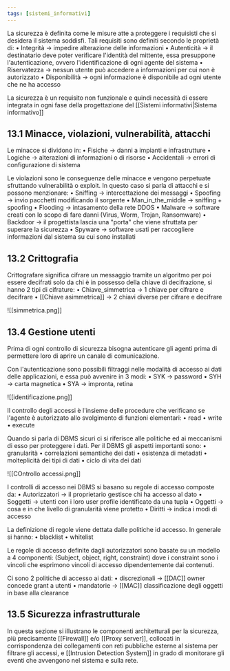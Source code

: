 ```yaml
---
tags: [sistemi_informativi]
---
```

La sicurezza è definita come le misure atte a proteggere i requisisti che si desidera il sistema soddisfi. Tali requisiti sono definiti secondo le proprietà di:
	• Integrità -> impedire alterazione delle informazioni
	• Autenticità -> il destinatario deve poter verificare l'identità del mittente, essa presuppone l'autenticazione, ovvero l'identificazione di ogni agente del sistema
	• Riservatezza -> nessun utente può accedere a informazioni per cui non è autorizzato
	• Disponibilità -> ogni informazione è disponibile ad ogni utente che ne ha accesso

La sicurezza è un requisito non funzionale e quindi necessità di essere integrata in ogni fase della progettazione del [[Sistemi informativi|Sistema informativo]]

## 13.1 Minacce, violazioni, vulnerabilità, attacchi

Le minacce si dividono in: 
	• Fisiche -> danni a impianti e infrastrutture
	• Logiche -> alterazioni di informazioni o di risorse
	• Accidentali -> errori di configurazione di sistema

Le violazioni sono le conseguenze delle minacce e vengono perpetuate sfruttando vulnerabilità o exploit. In questo caso si parla di attacchi e si possono menzionare: 
	• Sniffing -> intercettazione dei messaggi
	• Spoofing -> invio pacchetti modificando il sorgente
	• Man_in_the_middle -> sniffing + spoofing
	• Flooding -> intasamento della rete DDOS
	• Malware -> software creati con lo scopo di fare danni (Virus, Worm, Trojan, Ransomware)
	• Backdoor -> il progettista lascia una "porta" che viene sfruttata per superare la sicurezza
	• Spyware -> software usati per raccogliere informazioni dal sistema su cui sono installati

## 13.2 Crittografia

Crittografare significa cifrare un messaggio tramite un algoritmo per poi essere decifrati solo da chi è in possesso della chiave di decifrazione, si hanno 2 tipi di cifrature:
	• Chiave_simmetrica -> 1 chiave per cifrare e decifrare 
	• [[Chiave asimmetrica]] -> 2 chiavi diverse per cifrare e decifrare

![[simmetrica.png]]

## 13.4 Gestione utenti

Prima di ogni controllo di sicurezza bisogna autenticare gli agenti prima di permettere loro di aprire un canale di comunicazione.

Con l'autenticazione sono possibili filtraggi nelle modalità di accesso ai dati delle applicazioni, e essa può avvenire in 3 modi:
	• SYK -> password
	• SYH -> carta magnetica
	• SYA -> impronta, retina 

![[identificazione.png]]

Il controllo degli accessi è l'insieme delle procedure che verificano se l'agente è autorizzato allo svolgimento di funzioni elementari:
	• read
	• write
	• execute

Quando si parla di DBMS sicuri ci si riferisce alle politiche ed ai meccanismi di esso per proteggere i dati. Per il DBMS gli aspetti importanti sono:
	• granularità
	• correlazioni semantiche dei dati
	• esistenza di metadati
	• molteplicità dei tipi di dati
	• ciclo di vita dei dati

![[COntrollo accessi.png]]

I controlli di accesso nei DBMS si basano su regole di accesso composte da: 
	• Autorizzatori -> il proprietario gestisce chi ha accesso al dato
	• Soggetti -> utenti con i loro user profile identificato da una tupla
	• Oggetti -> cosa e in che livello di granularità viene protetto
	• Diritti -> indica i modi di accesso

La definizione di regole viene dettata dalle politiche id accesso.
In generale si hanno:
	• blacklist
	• whitelist

Le regole di accesso definite dagli autorizzatori sono basate su un modello a 4 componenti: (Subject, object, right, constraint) dove i constraint sono i vincoli che esprimono vincoli di accesso dipendentemente dai contenuti.

Ci sono 2 politiche di accesso ai dati: 
	• discrezionali -> [[DAC]] owner concede grant a utenti
	• mandatorie  -> [[MAC]] classificazione degli oggetti in base alla clearance


## 13.5 Sicurezza infrastrutturale

In questa sezione si illustrano le componenti architetturali per la sicurezza, più precisamente [[Firewall]] e/o [[Proxy server]], collocati in corrispondenza dei collegamenti con reti pubbliche esterne al sistema per filtrare gli accessi, e [[Intrusion Detection System]] in grado di monitorare gli eventi che avvengono nel sistema e sulla rete.
